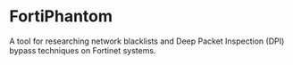 # FortiPhantom
A tool for researching network blacklists and Deep Packet Inspection (DPI) bypass techniques on Fortinet systems.
